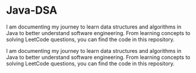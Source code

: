 # Java-DSA

I am documenting my journey to learn data structures and algorithms in Java to better understand software engineering. From learning concepts to solving LeetCode questions, you can find the code in this repository. 

I am documenting my journey to learn data structures and algorithms in Java to better understand software engineering. From learning concepts to solving LeetCode questions, you can find the code in this repository. 
